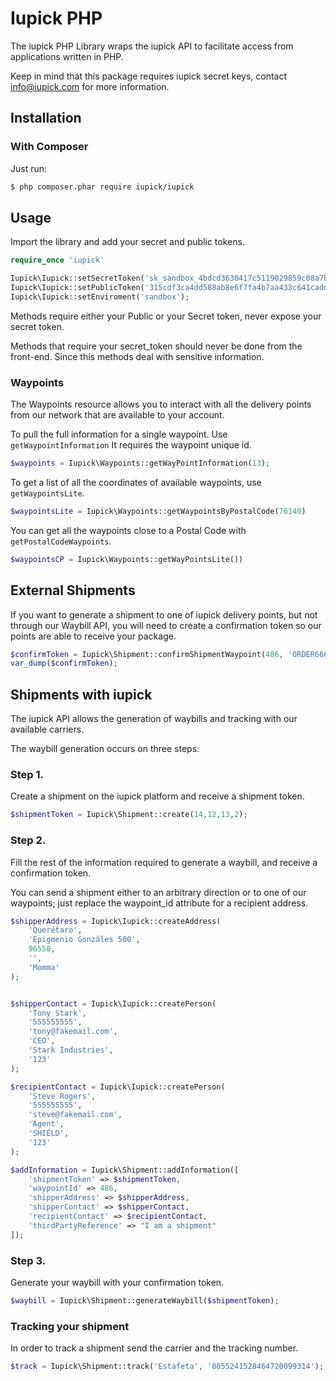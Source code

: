 # Iupick PHP

The iupick PHP Library wraps the iupick API to facilitate access from applications written in PHP.

Keep in mind that this package requires iupick secret keys, contact
info@iupick.com for more information.

## Installation

### With Composer

Just run:
``` sh
$ php composer.phar require iupick/iupick
```
## Usage

Import the library and add your secret and public tokens.

``` php
require_once 'iupick'

Iupick\Iupick::setSecretToken('sk_sandbox_4bdcd3630417c5119029859c08a7b8d9d97dda79');
Iupick\Iupick::setPublicToken('315cdf3ca4dd588ab8e6f7fa4b7aa433c641cadd');
Iupick\Iupick::setEnviroment('sandbox');
```

Methods require either your Public or your Secret token, never expose your secret token.

Methods that require your secret_token should never be done from the front-end. Since this methods deal with sensitive information.

### Waypoints

The Waypoints resource allows you to interact with all the delivery points from
our network that are available to your account.

To pull the full information for a single waypoint. Use `getWaypointInformation`
It requires the waypoint unique id.

``` php
$waypoints = Iupick\Waypoints::getWayPointInformation(13);
```

To get a list of all the coordinates of available waypoints, use
`getWaypointsLite`.

``` php
$waypointsLite = Iupick\Waypoints::getWaypointsByPostalCode(76140)
```

You can get all the waypoints close to a Postal Code with
`getPostalCodeWaypoints`.

``` php
$waypointsCP = Iupick\Waypoints::getWayPointsLite())
```

## External Shipments

If you want to generate a shipment to one of iupick delivery points, but not through our Waybill API, you will need to create a confirmation token so our points are able to receive your package.

``` php
$confirmToken = Iupick\Shipment::confirmShipmentWaypoint(486, 'ORDER666');
var_dump($confirmToken);
```

## Shipments with iupick

The iupick API allows the generation of waybills and tracking with our available carriers.

The waybill generation occurs on three steps:


### Step 1.

Create a shipment on the iupick platform and receive a
shipment token.

``` php
$shipmentToken = Iupick\Shipment::create(14,12,13,2);
```

### Step 2.

Fill the rest of the information required to generate a waybill,
and receive a confirmation token.

You can send a shipment either to an arbitrary direction or to one
of our waypoints; just replace the waypoint_id attribute for a recipient
address.

``` php
$shipperAddress = Iupick\Iupick::createAddress(
    'Querétaro',
    'Epigmenio Gonzáles 500',
    96558,
    '',
    'Momma'
);


$shipperContact = Iupick\Iupick::createPerson(
    'Tony Stark',
    '555555555',
    'tony@fakemail.com',
    'CEO',
    'Stark Industries',
    '123'
);

$recipientContact = Iupick\Iupick::createPerson(
    'Steve Rogers',
    '555555555',
    'steve@fakemail.com',
    'Agent',
    'SHIELD',
    '123'
);

$addInformation = Iupick\Shipment::addInformation([
    'shipmentToken' => $shipmentToken,
    'waypointId' => 486,
    'shipperAddress' => $shipperAddress,
    'shipperContact' => $shipperContact,
    'recipientContact' => $recipientContact,
    'thirdPartyReference' => "I am a shipment"
]);

```

### Step 3.

Generate your waybill with your confirmation token.

``` php
$waybill = Iupick\Shipment::generateWaybill($shipmentToken);
```

### Tracking your shipment

In order to track a shipment send the carrier and the tracking number.

``` php
$track = Iupick\Shipment::track('Estafeta', '8055241528464720099314');
```
